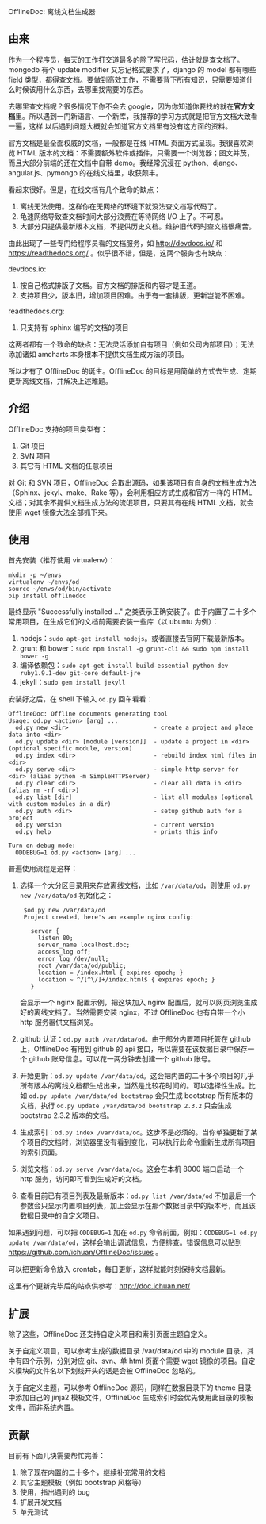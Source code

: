 OfflineDoc: 离线文档生成器

## 由来

作为一个程序员，每天的工作打交道最多的除了写代码，估计就是查文档了。mongodb 有个 update modifier 又忘记格式要求了，django 的 model 都有哪些 field 类型，都得查文档。要做到高效工作，不需要背下所有知识，只需要知道什么时候该用什么东西，去哪里找需要的东西。

去哪里查文档呢？很多情况下你不会去 google，因为你知道你要找的就在**官方文档**里。所以遇到一门新语言、一个新库，我推荐的学习方式就是把官方文档大致看一遍，这样 以后遇到问题大概就会知道官方文档里有没有这方面的资料。

官方文档是最全面权威的文档，一般都是在线 HTML 页面方式呈现。我很喜欢浏览 HTML 版本的文档：不需要额外软件或插件，只需要一个浏览器；图文并茂，而且大部分前端的还在文档中自带 demo。我经常沉浸在 python、django、angular.js、pymongo 的在线文档里，收获颇丰。

看起来很好。但是，在线文档有几个致命的缺点：

1. 离线无法使用。这样你在无网络的环境下就没法查文档写代码了。
2. 龟速网络导致查文档时间大部分浪费在等待网络 I/O 上了。不可忍。
3. 大部分只提供最新版本文档，不提供历史文档。维护旧代码时查文档很痛苦。

由此出现了一些专门给程序员看的文档服务，如 http://devdocs.io/ 和 https://readthedocs.org/ 。似乎很不错，但是，这两个服务也有缺点：

devdocs.io:

1. 按自己格式排版了文档。官方文档的排版和内容才是王道。
2. 支持项目少，版本旧，增加项目困难。由于有一套排版，更新岂能不困难。

readthedocs.org:

1. 只支持有 sphinx 编写的文档的项目

这两者都有一个致命的缺点：无法灵活添加自有项目（例如公司内部项目）；无法添加诸如 amcharts 本身根本不提供文档生成方法的项目。

所以才有了 OfflineDoc 的诞生。OfflineDoc 的目标是用简单的方式去生成、定期更新离线文档，并解决上述难题。


## 介绍

OfflineDoc 支持的项目类型有：

1. Git 项目
2. SVN 项目
3. 其它有 HTML 文档的任意项目

对 Git 和 SVN 项目，OfflineDoc 会取出源码，如果该项目有自身的文档生成方法（Sphinx、jekyl、make、Rake 等），会利用相应方式生成和官方一样的 HTML 文档；对其余不提供文档生成方法的流氓项目，只要其有在线 HTML 文档，就会使用 wget 镜像大法全部抓下来。


## 使用

首先安装（推荐使用 virtualenv）：

    mkdir -p ~/envs
    virtualenv ~/envs/od
    source ~/envs/od/bin/activate
    pip install offlinedoc

最终显示 "Successfully installed ..." 之类表示正确安装了。由于内置了二十多个常用项目，在生成它们的文档前需要安装一些库（以 ubuntu 为例）：

1. nodejs：`sudo apt-get install nodejs`。或者直接去官网下载最新版本。
2. grunt 和 bower：`sudo npm install -g grunt-cli && sudo npm install bower -g`
3. 编译依赖包：`sudo apt-get install build-essential python-dev ruby1.9.1-dev git-core default-jre`
4. jekyll：`sudo gem install jekyll`

安装好之后，在 shell 下输入 `od.py` 回车看看：

    OfflineDoc: Offline documents generating tool
    Usage: od.py <action> [arg] ...
      od.py new <dir>                        - create a project and place data into <dir>
      od.py update <dir> [module [version]]  - update a project in <dir> (optional specific module, version)
      od.py index <dir>                      - rebuild index html files in <dir>
      od.py serve <dir>                      - simple http server for <dir> (alias python -m SimpleHTTPServer)
      od.py clear <dir>                      - clear all data in <dir> (alias rm -rf <dir>)
      od.py list [dir]                       - list all modules (optional with custom modules in a dir)
      od.py auth <dir>                       - setup github auth for a project
      od.py version                          - current version
      od.py help                             - prints this info

    Turn on debug mode:
      ODDEBUG=1 od.py <action> [arg] ...

普遍使用流程是这样：

1. 选择一个大分区目录用来存放离线文档，比如 `/var/data/od`，则使用 `od.py new /var/data/od` 初始化之：

        $od.py new /var/data/od
        Project created, here's an example nginx config:

          server {
            listen 80;
            server_name localhost.doc;
            access_log off;
            error_log /dev/null;
            root /var/data/od/public;
            location = /index.html { expires epoch; }
            location ~ ^/[^\/]+/index.html$ { expires epoch; }
          }

    会显示一个 nginx 配置示例，把这块加入 nginx 配置后，就可以网页浏览生成好的离线文档了。当然需要安装 nginx，不过 OfflineDoc 也有自带一个小 http 服务器供文档浏览。
2. github 认证：`od.py auth /var/data/od`。由于部分内置项目托管在 github 上，OfflineDoc 有用到 github 的 api 接口，所以需要在该数据目录中保存一个 github 账号信息。可以花一两分钟去创建一个 github 账号。
3. 开始更新：`od.py update /var/data/od`。这会把内置的二十多个项目的几乎所有版本的离线文档都生成出来，当然是比较花时间的。可以选择性生成。比如 `od.py update /var/data/od bootstrap` 会只生成 bootstrap 所有版本的文档，执行 `od.py update /var/data/od bootstrap 2.3.2` 只会生成 bootstrap 2.3.2 版本的文档。
4. 生成索引：`od.py index /var/data/od`。这步不是必须的。当你单独更新了某个项目的文档时，浏览器里没有看到变化，可以执行此命令重新生成所有项目的索引页面。
5. 浏览文档：`od.py serve /var/data/od`。这会在本机 8000 端口启动一个 http 服务，访问即可看到生成好的文档。
6. 查看目前已有项目列表及最新版本：`od.py list /var/data/od` 不加最后一个参数会只显示内置项目列表，加上会显示在那个数据目录中的版本号，而且该数据目录中的自定义项目。

如果遇到问题，可以把 `ODDEBUG=1` 加在 `od.py` 命令前面，例如：`ODDEBUG=1 od.py update /var/data/od`，这样会输出调试信息，方便排查。错误信息可以贴到 https://github.com/ichuan/OfflineDoc/issues 。

可以把更新命令放入 crontab，每日更新，这样就能时刻保持文档最新。

这里有个更新完毕后的站点供参考：http://doc.ichuan.net/


## 扩展

除了这些，OfflineDoc 还支持自定义项目和索引页面主题自定义。

关于自定义项目，可以参考生成的数据目录 /var/data/od 中的 module 目录，其中有四个示例，分别对应 git、svn、单 html 页面个需要 wget 镜像的项目。自定义模块的文件名以下划线开头的话是会被 OfflineDoc 忽略的。

关于自定义主题，可以参考 OfflineDoc 源码，同样在数据目录下的 theme 目录中添加自己的 jinja2 模板文件，OfflineDoc 生成索引时会优先使用此目录的模板文件，而非系统内置。


## 贡献

目前有下面几块需要帮忙完善：

1. 除了现在内置的二十多个，继续补充常用的文档
2. 其它主题模板（例如 bootstrap 风格等）
3. 使用，指出遇到的 bug
4. 扩展开发文档
5. 单元测试
